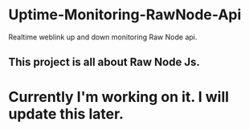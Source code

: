# Uptime-Monitoring-RawNode-Api
Realtime weblink up and down monitoring Raw Node api.

## This project is all about Raw Node Js. 


# Currently I'm working on it. I will update this later.
